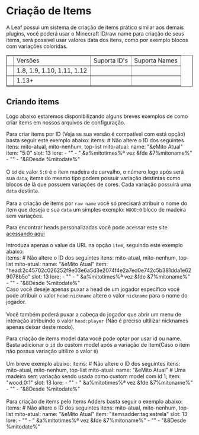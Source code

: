 # Criação de Items

<p xmlns="">A Leaf possui um sistema de criação de items prático similar aos demais plugins, você poderá usar o <control><emphasis>Minecraft ID/raw name</emphasis></control> para criação de seus items, será possível usar valores data dos itens, como por exemplo blocos com variações coloridas.</p>

<table width="600" style="header-row" border="false">
    <tr>
        <td width="1"></td>
        <td><control>Versões</control></td>
        <td><control>Suporta ID's</control></td>
        <td><control>Suporta Names</control></td>
    </tr>
    <tr>
        <td width="1"></td>
        <td><emphasis>1.8, 1.9, 1.10, 1.11, 1.12</emphasis></td>
        <td><icon src="../images/filled-checked-checkbox.png"/></td>
        <td><icon src="../images/filled-checked-checkbox.png"/></td>
    </tr>
    <tr>
        <td width="1"></td>
        <td><emphasis>1.13+</emphasis></td>
        <td></td>
        <td><icon src="../images/filled-checked-checkbox.png"/></td>
    </tr>
</table>

## Criando items

<p>Logo abaixo estaremos disponibilizando alguns breves exemplos de como criar items em nossos arquivos de configuração.</p>

<chapter title="Criação de items padrão" collapsible="true">
        <p>
            Para criar items por ID (Veja se sua versão é compatível com está opção) basta seguir este exemplo abaixo:
            <code-block lang="yaml">
                items:
                # Não altere o ID dos seguintes itens: mito-atual, mito-nenhum, top-list
                mito-atual:
                name: "&eMito Atual"
                item: "5:0"
                slot: 13
                lore:
                - ""
                - " &a%mitotimes%ª vez &fde &7%mitoname%"
                - ""
                - "&8Desde %mitodate%"
            </code-block>
            <br><br>
            O <code>id</code> de valor <code>5:0</code> é o item madeira de carvalho, o número logo após será sua <code>data</code>, items do mesmo tipo podem possuir variação destintas como blocos de lã que possuem variações de cores. Cada variação possuirá uma <code>data</code> destinta.
            <br><br>
            Para a criação de items por <code>raw name</code> você só precisará atribuir o nome do item que deseja e sua <code>data</code> um simples exemplo: <code>WOOD:0</code> bloco de madeira sem variações.
        </p>
</chapter>
<chapter title="Criação de heads (cabeças) personalizadas." collapsible="true">
        <p>Para encontrar heads personalizadas você pode acessar este site <a href="https://minecraft-heads.com/custom-heads">acessando aqui</a></p>
        <p>
            Introduza apenas o value da URL na opção <code>item</code>, seguindo este exemplo abaixo:<br>
            <code-block lang="yaml">
                items:
                # Não altere o ID dos seguintes itens: mito-atual, mito-nenhum, top-list
                mito-atual:
                name: "&eMito Atual"
                item: "head:2c45702c026252f9e03e6a5d3e2074f4e2a7ed0e742c5b381dda1e629078b5c"
                slot: 13
                lore:
                - ""
                - " &a%mitotimes%ª vez &fde &7%mitoname%"
                - ""
                - "&8Desde %mitodate%"
            </code-block>
            <br>
            Caso você deseje apenas puxar a head de um jogador específico você pode atribuir o valor <code>head:nickname</code> altere o valor <code>nickname</code> para o nome do jogador.
            <br><br>
            Você também poderá puxar a cabeça do jogador que abrir um menu de interação atribuindo o valor <code>head:player</code> (Não é preciso ultilizar nicknames apenas deixar deste modo).
        </p>
</chapter>
<chapter title="Criando items personalizados (Custom Model Data & Items Adders)" collapsible="true">
        <p>
            Para criação de items model data você pode optar por usar id ou name. Basta adicionar o <code>id</code> do custom model após a variação de item(Caso o item não possua variação ultilize o valor <code>0</code>)
            <br><br>
            Um breve exemplo abaixo:
            <code-block lang="yaml">
                items:
                # Não altere o ID dos seguintes itens: mito-atual, mito-nenhum, top-list
                mito-atual:
                name: "&eMito Atual"
                # Uma madeira sem variação sendo usada como custom model com id 1;
                item: "wood:0:1"
                slot: 13
                lore:
                - ""
                - " &a%mitotimes%ª vez &fde &7%mitoname%"
                - ""
                - "&8Desde %mitodate%"
            </code-block>
            <br><br>
            Para criação de items pelo Items Adders basta seguir o exemplo abaixo:
            <code-block lang="yaml">
                items:
                # Não altere o ID dos seguintes itens: mito-atual, mito-nenhum, top-list
                mito-atual:
                name: "&eMito Atual"
                item: "itemsadder:tag:estrela"
                slot: 13
                lore:
                - ""
                - " &a%mitotimes%ª vez &fde &7%mitoname%"
                - ""
                - "&8Desde %mitodate%"
            </code-block>
        </p>
</chapter>
